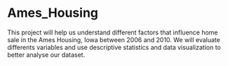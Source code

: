 # Ames_Housing
This project will help us understand different factors that influence home sale in the Ames Housing, Iowa between 2006 and 2010.
 We will evaluate differents variables and use descriptive statistics and data visualization to better analyse our dataset.
